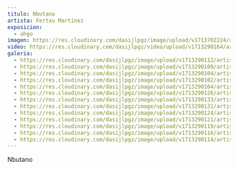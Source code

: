 ```yaml
---
titulo: Nbutano
artista: Fertxu Martínez
exposicion:
  - ahgo
imagen: https://res.cloudinary.com/dasijlpgz/image/upload/v1713702224/artistas/Fertxu%20Mart%C3%ADnez%20-%20Expo%20en%20Santurtxi/Nbutano/portada_web.jpg
video: https://res.cloudinary.com/dasijlpgz/video/upload/v1713290164/artistas/Fertxu%20Mart%C3%ADnez%20-%20Expo%20en%20Santurtxi/Nbutano/Sin_t%C3%ADtulo_1.mp4
galeria:
  - https://res.cloudinary.com/dasijlpgz/image/upload/v1713290112/artistas/Fertxu%20Mart%C3%ADnez%20-%20Expo%20en%20Santurtxi/Nbutano/P1090306.jpg
  - https://res.cloudinary.com/dasijlpgz/image/upload/v1713290109/artistas/Fertxu%20Mart%C3%ADnez%20-%20Expo%20en%20Santurtxi/Nbutano/P1090304.jpg
  - https://res.cloudinary.com/dasijlpgz/image/upload/v1713290104/artistas/Fertxu%20Mart%C3%ADnez%20-%20Expo%20en%20Santurtxi/Nbutano/P1090299.jpg
  - https://res.cloudinary.com/dasijlpgz/image/upload/v1713290102/artistas/Fertxu%20Mart%C3%ADnez%20-%20Expo%20en%20Santurtxi/Nbutano/P1090297.jpg
  - https://res.cloudinary.com/dasijlpgz/image/upload/v1713290104/artistas/Fertxu%20Mart%C3%ADnez%20-%20Expo%20en%20Santurtxi/Nbutano/P1090300.jpg
  - https://res.cloudinary.com/dasijlpgz/image/upload/v1713290126/artistas/Fertxu%20Mart%C3%ADnez%20-%20Expo%20en%20Santurtxi/Nbutano/P1090313.jpg
  - https://res.cloudinary.com/dasijlpgz/image/upload/v1713290133/artistas/Fertxu%20Mart%C3%ADnez%20-%20Expo%20en%20Santurtxi/Nbutano/P1090315.jpg
  - https://res.cloudinary.com/dasijlpgz/image/upload/v1713290131/artistas/Fertxu%20Mart%C3%ADnez%20-%20Expo%20en%20Santurtxi/Nbutano/P1090314.jpg
  - https://res.cloudinary.com/dasijlpgz/image/upload/v1713290124/artistas/Fertxu%20Mart%C3%ADnez%20-%20Expo%20en%20Santurtxi/Nbutano/P1090312.jpg
  - https://res.cloudinary.com/dasijlpgz/image/upload/v1713290121/artistas/Fertxu%20Mart%C3%ADnez%20-%20Expo%20en%20Santurtxi/Nbutano/P1090311.jpg
  - https://res.cloudinary.com/dasijlpgz/image/upload/v1713290119/artistas/Fertxu%20Mart%C3%ADnez%20-%20Expo%20en%20Santurtxi/Nbutano/P1090310.jpg
  - https://res.cloudinary.com/dasijlpgz/image/upload/v1713290116/artistas/Fertxu%20Mart%C3%ADnez%20-%20Expo%20en%20Santurtxi/Nbutano/P1090309.jpg
  - https://res.cloudinary.com/dasijlpgz/image/upload/v1713290114/artistas/Fertxu%20Mart%C3%ADnez%20-%20Expo%20en%20Santurtxi/Nbutano/P1090307.jpg
---
```

Nbutano
